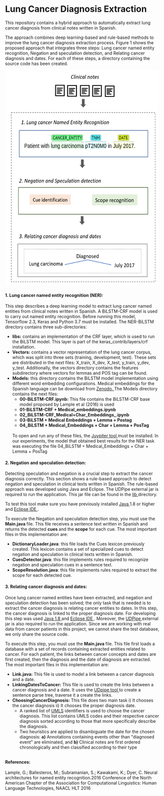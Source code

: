 # Lung Cancer Diagnosis Extraction
This repository contains a hybrid approach to automatically extract lung cancer diagnosis from clinical notes written in Spanish.

The approach combines deep learning-based and rule-based methods to improve the lung cancer diagnosis extraction process. Figure 1  shows the proposed approach that integrates three steps: Lung cancer named entity recognition</a>, Negation and speculation detection, and Relating cancer diagnosis and dates. For each of these steps, a directory containing the source code has been created.
<center> <img src="img/approach1.png" width="500" height="700"> </center>


<h4> 1. Lung cancer named entity recognition (NER): </h4>
This step describes a deep learning model to extract lung cancer named entities from clinical notes written in Spanish. A BiLSTM-CRF  model is used to carry out named entity recognition. Before running this model, Tensorflow 2.3, Keras and Python 3.7 must be installed. The NER-BiLSTM directory contains three sub-directories:
<ul>
  <li><strong>libs:</strong> contains an implementation of the CRF layer, which is used to run the BiLSTM model. This layer is part of the keras_contrib/layers/crf installation.</li>
  <li><strong>Vectors:</strong> contains a vector representation of the lung cancer corpus, which was split into three sets (training, development, test). These sets are distributed in the next files: X_train, X_dev, X_test, y_train, y_dev, y_test. Additionally, the vectors directory contains the features subdirectory where vectors for lemmas and POS tag can be found.</li>
  <li><strong>Models:</strong> this directory contains the BiLSTM model implementation using different word embedding configurations.
  Medical embeddings for the Spanish language can be download from <a href= "https://zenodo.org/record/3626806#.X_w5mXUzY0Q"> Zenodo. </a> The Models directory contains the next  files: 
  <ul>
    <li><strong> 00-BiLSTM-CRF.ipynb:</strong> This file contains the BiLSTM-CRF base model proposed by Lample et al (2016) is used</li>
    <li><strong> 01-BiLSTM-CRF + Medical_embeddings.ipynb</strong> </li> 
    <li><strong> 02_BiLSTM-CRF_Medical+Char_Embeddings_.ipynb</strong> </li> 
    <li><strong> 03-BiLSTM + Medical Embeddings + Lemma + Postag</strong>  </li>
    <li><strong> 04_BiLSTM + Medical_Embeddings + Char + Lemma + PosTag</strong>  </li>
         
  </ul>
 <br> To open and run any of these files, the <a href= "https://jupyter.org/"> Juypiter tool </a>  must be installed. In our experiments, the model that obtained best results for the NER task  was  executing the file 04_BiLSTM + Medical_Embeddings + Char + Lemma + PosTag  
</li>
</ul>

<h4> 2. Negation and speculation detection: </h4>
Detecting speculation and negation is a crucial step to extract the cancer diagnosis correctly. This section shows a rule-based approach to detect negation and speculation in clinical texts written in Spanish. The rule-based approach was developed using Java and Eclipse. The UDPipe external jar is required to run the application. This jar file can be found in the <a href= "https://github.com/solarte7/lung_cancer_diagnosis/tree/main/negation_speculation/lib"> lib </a> directory. </br>

To test this tool make sure you have previously installed <a href = "https://www.java.com/es/Java"> Java </a> 1.8 or higher and <a href ="https://www.eclipse.org/downloads/"> Eclipse IDE </a>.</br>

To execute the Negation and speculation detection step, you must use the <strong>Main.java </strong> file. This file receives a sentence text written in Spanish and returns the detected <strong>cues </strong> and the <strong>scope</strong> for each cue. The most important files in this implementation are:
 <ul>
  <li><strong>DictionaryLoader.java</strong>: this file loads the Cues lexicon previously created. This lexicon contains a set of specialized cues to detect negation and speculation in clinical texts written in Spanish.</li>
  <li><strong>CuesDetector.java</strong>: this file implements rules required to recognize negation and speculation cues in a sentence text.</li>
  <li><strong>ScopeResolution.java</strong>: this file implements rules required to extract the scope for each detected cue. 
    
 </ul>


<h4> 3. Relating cancer diagnosis and dates: </h4>
Once lung cancer named entities have been extracted, and negation and speculation detection has been solved; the only task that is needed is to extract the cancer diagnosis is relating cancer entities to dates. In this step, the cancer diagnosis is linked to the proper diagnosis date. For developing this step was used <a href = "https://www.java.com/es/Java"> Java 1.8 </a>  and <a href ="https://www.eclipse.org/downloads/">Eclipse IDE </a>. Moreover, the <a href= "https://github.com/solarte7/lung_cancer_diagnosis/tree/main/negation_speculation/lib"> UDPipe </a> external jar is also required to run the application. Since we are working with real data from cancer patients in this project, we cannot share the test database, we only share the source code. </br>

To execute this step, you must use the <strong>Main.java </strong> file. This file first loads a database with a set of records containing extracted entities related to cancer. For each patient, the links between cancer concepts and dates are first created, then the diagnosis and the date of diagnosis are extracted.</br>
The most important files in this implementation are:
  
  
<ul>
 <li><strong>Link.java:</strong> This file is used to model a link between a cancer diagnosis and a date. </li>
 <li><strong>LinkingDatesToCancer:</strong> This file is used to create the links between a cancer diagnosis and a date. It uses the  <a href= "http://lindat.mff.cuni.cz/services/udpipe/"> UDpipe tool </a> to create a sentence parse tree, traverse it a create the links.</li>
  <li> <strong>ChoosingCancerDiagnosis:</strong> This file does two main task i) It chooses the cancer diagnosis ii) It chooses the proper diagnosis date. 
     <ul>
       <li> A ranked list of  <a href = "https://www.nlm.nih.gov/research/umls/index.html"> UMLS</a> identifiers is used to choose the cancer diagnosis. This list contains UMLS codes and their respective cancer diagnosis sorted according to those that more specifically describe the diagnosis.</li>
       <li> Two heuristics are applied to disambiguate the date for the chosen diagnosis: <strong>a)</strong> Annotations containing events other than "diagnosed event" are eliminated, and <strong>b)</strong> Clinical notes are first ordered chronologically and then classified according to their type
    </ul>
  
  </li>
</ul>
  
</br>
<strong>References:</strong>
</br> </br>
Lample, G.; Ballesteros, M.; Subramanian, S.; Kawakami, K.; Dyer, C.  Neural architectures for named entity  recognition.2016  Conference  of  the  North  American  Chapter  of  the  Association  for  Computational Linguistics: Human Language Technologies, NAACL HLT 2016 

